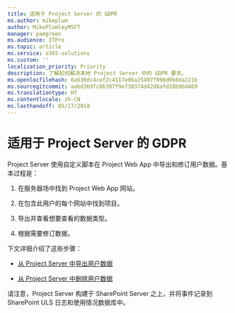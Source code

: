 ```yaml
---
title: 适用于 Project Server 的 GDPR
ms.author: mikeplum
author: MikePlumleyMSFT
manager: pamgreen
ms.audience: ITPro
ms.topic: article
ms.service: o365-solutions
ms.custom: ''
localization_priority: Priority
description: 了解如何解决本地 Project Server 中的 GDPR 要求。
ms.openlocfilehash: 6a630dc4cef2c4117e0ba25497f898d0b8da221b
ms.sourcegitcommit: aabd369fc8b397f9e738374d42d8afd18b96d469
ms.translationtype: HT
ms.contentlocale: zh-CN
ms.lasthandoff: 05/17/2018
---
```

# <a name="gdpr-for-project-server"></a>适用于 Project Server 的 GDPR

Project Server 使用自定义脚本在 Project Web App 中导出和修订用户数据。基本过程是：

1.  在服务器场中找到 Project Web App 网站。

2.  在包含此用户的每个网站中找到项目。

3.  导出并查看想要查看的数据类型。

4.  根据需要修订数据。

下文详细介绍了这些步骤：

- [从 Project Server 中导出用户数据](/Project/export-user-data-from-project-server?toc=/Office365/Enterprise/toc.json)

- [从 Project Server 中删除用户数据](/Project/delete-user-data-from-project-server?toc=/Office365/Enterprise/toc.json)


请注意，Project Server 构建于 SharePoint Server 之上，并将事件记录到 SharePoint ULS 日志和使用情况数据库中。
